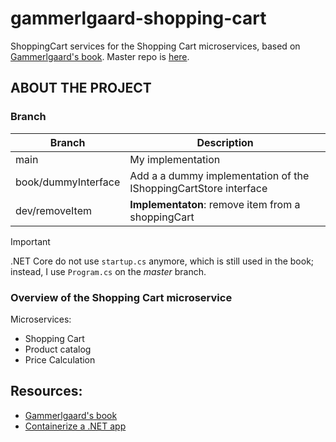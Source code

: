 # gammerlgaard-shopping-cart
ShoppingCart services for the Shopping Cart microservices, based on [Gammerlgaard's book][1].
Master repo is [here](https://github.com/HarimbolaSantatra/gammerlgaard-shopping-cart).

## ABOUT THE PROJECT
### Branch
| Branch | Description |
| --- | --- |
| main | My implementation |
| book/dummyInterface | Add a a dummy implementation of the IShoppingCartStore interface |
| dev/removeItem | **Implementaton**: remove item from a shoppingCart |

> [!IMPORTANT]
> .NET Core do not use `startup.cs` anymore, which is still used in the book; instead, I use `Program.cs` on the *master* branch.


### Overview of the Shopping Cart microservice
Microservices:
- Shopping Cart
- Product catalog
- Price Calculation

## Resources:
- [ Gammerlgaard's book ][1]
- [Containerize a .NET app](https://learn.microsoft.com/en-us/dotnet/core/docker/build-container?tabs=linux&pivots=dotnet-8-0)

[1]: https://www.google.com/url?sa=t&rct=j&q=&esrc=s&source=web&cd=&cad=rja&uact=8&ved=2ahUKEwiAvovAk_6EAxVJXUEAHezbAmwQFnoECCwQAQ&url=https%3A%2F%2Fbooks.google.com%2Fbooks%3Fid%3DiIsKzgEACAAJ%26printsec%3Dfrontcover%26source%3Dgbs_atb&usg=AOvVaw3L2E4b--daQTJPSenAp4Q9&opi=89978449
